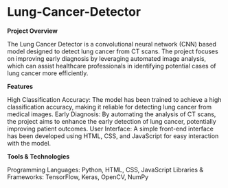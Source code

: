 # Lung-Cancer-Detector
**Project Overview**

The Lung Cancer Detector is a convolutional neural network (CNN) based model designed to detect lung cancer from CT scans. The project focuses on improving early diagnosis by leveraging automated image analysis, which can assist healthcare professionals in identifying potential cases of lung cancer more efficiently.

**Features**

High Classification Accuracy: The model has been trained to achieve a high classification accuracy, making it reliable for detecting lung cancer from medical images.
Early Diagnosis: By automating the analysis of CT scans, the project aims to enhance the early detection of lung cancer, potentially improving patient outcomes.
User Interface: A simple front-end interface has been developed using HTML, CSS, and JavaScript for easy interaction with the model.

**Tools & Technologies**

Programming Languages: Python, HTML, CSS, JavaScript
Libraries & Frameworks: TensorFlow, Keras, OpenCV, NumPy
